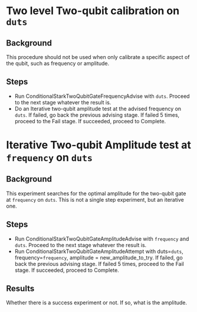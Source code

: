 # Two level Two-qubit calibration on `duts`
## Background
This procedure should not be used when only calibrate a specific aspect of the qubit, such as frequency or amplitude.
## Steps
- Run ConditionalStarkTwoQubitGateFrequencyAdvise with `duts`. Proceed to the next stage whatever the result is.
- Do an Iterative two-qubit amplitude test at the advised frequency on `duts`. If failed, go back the previous advising stage. If failed 5 times, proceed to the Fail stage. If succeeded, proceed to Complete.



# Iterative Two-qubit Amplitude test at `frequency` on `duts`
## Background
This experiment searches for the optimal amplitude for the two-qubit gate at `frequency` on `duts`. This is not a single step experiment, but an iterative one.
## Steps
- Run ConditionalStarkTwoQubitGateAmplitudeAdvise with `frequency` and `duts`. Proceed to the next stage whatever the result is.
- Run ConditionalStarkTwoQubitGateAmplitudeAttempt with duts=`duts`, frequency=`frequency`, amplitude = new_amplitude_to_try. If failed, go back the previous advising stage. If failed 5 times, proceed to the Fail stage. If succeeded, proceed to Complete.
## Results
Whether there is a success experiment or not. If so, what is the amplitude.